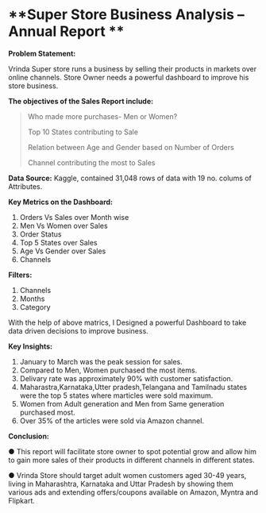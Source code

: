 # **Super Store Business Analysis – Annual Report      **  
**Problem Statement:**

Vrinda Super store runs a business by selling their products in markets over online channels. Store Owner needs a powerful dashboard to improve his store business.

**The objectives of the Sales Report include:**

> Who made more purchases- Men or Women?
> 
> Top 10 States contributing to Sale
> 
> Relation between Age and Gender based on Number of Orders
> 
> Channel contributing the most to Sales

**Data Source:**
Kaggle, contained 31,048 rows of data with 19 no. colums of Attributes.

**Key Metrics  on the Dashboard:**
1. Orders Vs Sales over Month wise
2. Men Vs Women over Sales
3. Order Status
4. Top 5 States over Sales
5. Age Vs Gender over Sales
6. Channels
   
**Filters:**
1. Channels
2. Months
3. Category

With the help of above matrics, I Designed a powerful Dashboard to take data driven decisions to improve business.

**Key Insights:**
1. January to March was the peak session for sales.
2. Compared to Men, Women purchased the most items.
3. Delivary rate was approximately 90% with customer satisfaction.
4. Maharastra,Karnataka,Utter pradesh,Telangana and Tamilnadu states were the top 5 states where marticles were sold maximum.
5. Women from Adult generation and Men from Same generation purchased most.
6. Over 35% of the articles were sold via Amazon channel.
   
**Conclusion:**

●	This report will facilitate store owner to spot potential grow and allow him to gain more sales of their products in different channels in different states.

●	Vrinda Store should target adult women customers aged 30-49 years, living in Maharashtra, Karnataka and Uttar Pradesh by showing them various ads and extending offers/coupons available on Amazon, Myntra and Flipkart.

